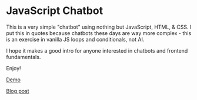 # JavaScript Chatbot 

This is a very simple "chatbot" using nothing but JavaScript, HTML, & CSS. I put this in quotes because chatbots these days are way more complex - this is an exercise in vanilla JS loops and conditionals, not AI.

I hope it makes a good intro for anyone interested in chatbots and frontend fundamentals.

Enjoy!

[Demo](https://github.com/anishraza23/Chat-Bot/)

[Blog post](https://dev.to/sylviapap/make-a-simple-chatbot-with-javascript-1gc)
